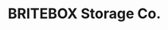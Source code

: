 ---
title: "BRITEBOX Storage Co."
url: /saskatoon/britebox-storage-co-circle-place/
shop: storage rental
---